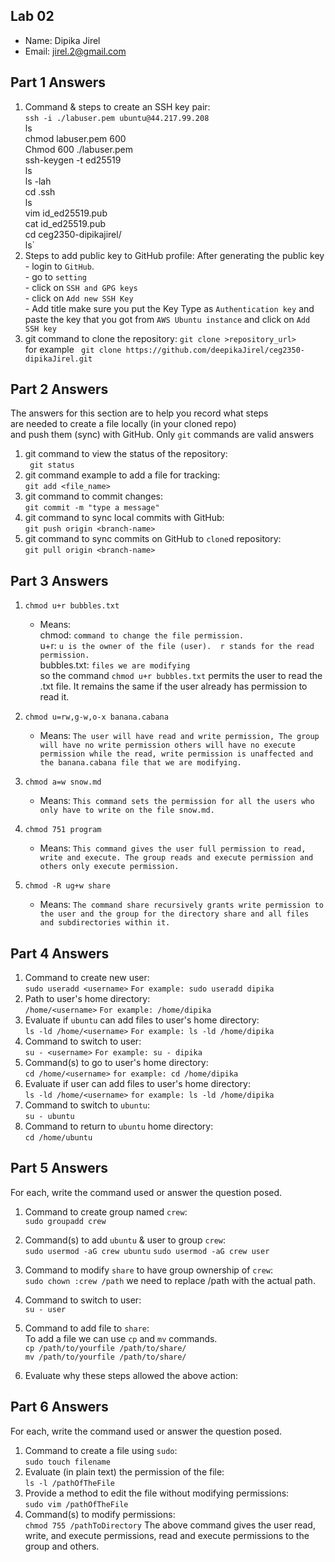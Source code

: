 ## Lab 02

- Name: Dipika Jirel
- Email: jirel.2@gmail.com

## Part 1 Answers

1. Command & steps to create an SSH key pair:</br>
       `ssh -i ./labuser.pem ubuntu@44.217.99.208`</br>
        ls </br>
       chmod labuser.pem 600</br>
       Chmod 600 ./labuser.pem</br>
       ssh-keygen -t ed25519</br>
       ls</br>
       ls -lah</br>
       cd .ssh</br>
       ls</br>
       vim id_ed25519.pub</br>
       cat id_ed25519.pub</br>
       cd ceg2350-dipikajirel/</br>
       ls`
2. Steps to add public key to GitHub profile:
       After generating the public key </br>
       - login to `GitHub`.</br>
       - go to `setting`</br>
       - click on `SSH and GPG keys`</br>
       - click on `Add new SSH Key`</br>
       - Add title make sure you put the Key Type as `Authentication key` and paste the key that you got from `AWS Ubuntu instance` and click on `Add SSH key`</br>
3. git command to clone the repository: 
       `git clone >repository_url>`</br>
        for example ` git clone https://github.com/deepikaJirel/ceg2350-dipikaJirel.git`
  
## Part 2 Answers

The answers for this section are to help you record what steps  
are needed to create a file locally (in your cloned repo)  
and push them (sync) with GitHub.  Only `git` commands are 
valid answers

1. git command to view the status of the repository: </br>
       ` git status`
2. git command example to add a file for tracking: </br>
    `git add <file_name>`
3. git command to commit changes: </br>
    `git commit -m "type a message"` 
4. git command to sync local commits with GitHub: </br>
    `git push origin <branch-name>`
5. git command to sync commits on GitHub to `clone`d repository: </br>
    `git pull origin <branch-name>`


## Part 3 Answers

1. `chmod u+r bubbles.txt`
    - Means:</br>
              chmod: `command to change the file permission.`</br>
              u+r: `u is the owner of the file (user).  r stands for the read permission.`</br>
              bubbles.txt: `files we are modifying`</br>
      so the command `chmod u+r bubbles.txt` permits the user to read the .txt file. It remains the same if the user already has permission to read it. 
                                   
2. `chmod u=rw,g-w,o-x banana.cabana`
    - Means: `The user will have read and write permission, The group will have no write permission others will have no execute permission while the read, write permission is unaffected and the banana.cabana file that we are modifying.`
3. `chmod a=w snow.md`
    - Means: `This command sets the permission for all the users who only have to write on the file snow.md. `
4. `chmod 751 program`
    - Means: `This command gives the user full permission to read, write and execute. The group reads and execute permission and others only execute permission.`
5. `chmod -R ug+w share`
    - Means: `The command share recursively grants write permission to the user and the group for the directory share and all files and subdirectories within it.`      

## Part 4 Answers

1. Command to create new user: </br>
       `sudo useradd <username>` `For example: sudo useradd dipika`
2. Path to user's home directory: </br>
       `/home/<username>` `For example: /home/dipika`
3. Evaluate if `ubuntu` can add files to user's home directory:</br>
       `ls -ld /home/<username>` `For example: ls -ld /home/dipika`
4. Command to switch to user:</br>
       `su - <username>` `For example: su - dipika`
5. Command(s) to go to user's home directory:</br>
       `cd /home/<username>` `for example: cd /home/dipika`
6. Evaluate if user can add files to user's home directory:</br>
       `ls -ld /home/<username>` `for example: ls -ld /home/dipika`
7. Command to switch to `ubuntu`:</br>
       `su - ubuntu`
8. Command to return to `ubuntu` home directory: </br>
       `cd /home/ubuntu`

## Part 5 Answers

For each, write the command used or answer the question posed.

1. Command to create group named `crew`:</br>
       `sudo groupadd crew`
2. Command(s) to add `ubuntu` & user to group `crew`:</br>
       `sudo usermod -aG crew ubuntu`
       `sudo usermod -aG crew user`
3. Command to modify `share` to have group ownership of `crew`:</br>
       `sudo chown :crew /path`  we need to replace /path with the actual path.
4. Command to switch to user:</br>
       `su - user`
5. Command to add file to `share`:</br>
       To add a file we can use `cp` and `mv` commands. </br>
       `cp /path/to/yourfile /path/to/share/`</br>
       `mv /path/to/yourfile /path/to/share/`

6. Evaluate why these steps allowed the above action:

## Part 6 Answers

For each, write the command used or answer the question posed.

1. Command to create a file using `sudo`:</br>
       `sudo touch filename`
2. Evaluate (in plain text) the permission of the file: </br>
       `ls -l /pathOfTheFile`
3. Provide a method to edit the file without modifying permissions: </br>
       `sudo vim /pathOfTheFile`
4. Command(s) to modify permissions:</br>
       `chmod 755 /pathToDirectory`
   The above command gives the user read, write, and execute permissions, read and execute permissions to the group and others.

